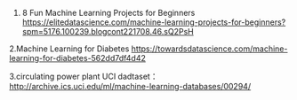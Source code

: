 1. 8 Fun Machine Learning Projects for Beginners 
https://elitedatascience.com/machine-learning-projects-for-beginners?spm=5176.100239.blogcont221708.46.sQ2PsH

2.Machine Learning for Diabetes 
https://towardsdatascience.com/machine-learning-for-diabetes-562dd7df4d42

3.circulating power plant 
UCI dadtaset： http://archive.ics.uci.edu/ml/machine-learning-databases/00294/
